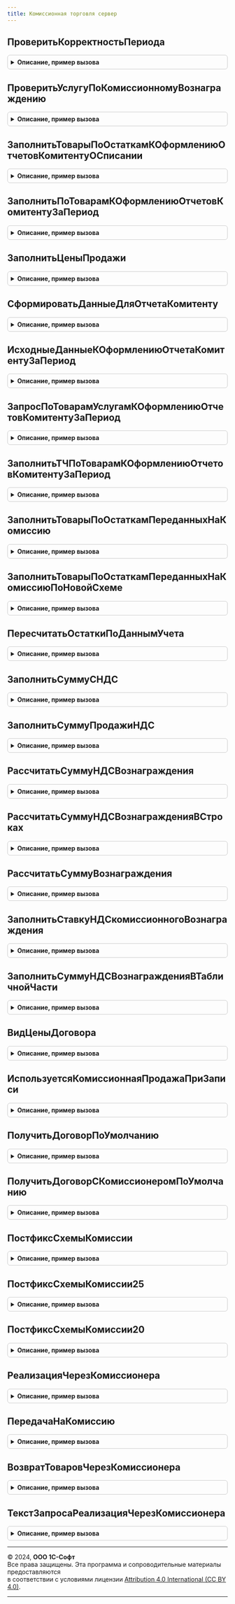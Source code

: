 ```yaml
---
title: Комиссионная торговля сервер
---
```



## ПроверитьКорректностьПериода
<details style="margin: 1em 0; padding: 0.5em; border: 1px solid #ccc; border-radius: 6px;">

<summary style="font-weight: bold; cursor: pointer;">Описание, пример вызова</summary>

```bsl

// Процедура проверяет правильность заполнения начала и конца периода.
//
// Параметры:
//	ДокументОбъект - ДокументОбъект - Текущий документ
//	Отказ - Булево - Признак отказа от продолжения работы.
//
Процедура ПроверитьКорректностьПериода(ДокументОбъект, Отказ) Экспорт
```

Пример вызова
```bsl
КомиссионнаяТорговляСервер.ПроверитьКорректностьПериода(ДокументОбъект, Отказ) 
```
</details>

## ПроверитьУслугуПоКомиссионномуВознаграждению
<details style="margin: 1em 0; padding: 0.5em; border: 1px solid #ccc; border-radius: 6px;">

<summary style="font-weight: bold; cursor: pointer;">Описание, пример вызова</summary>

```bsl

// Процедура проверяет корректность указания услуги по комиссионному вознаграждению.
//
// Параметры:
//	ДокументОбъект - ДокументОбъект - Текущий документ
//	Отказ - Булево - Признак отказа от продолжения работы.
//
Процедура ПроверитьУслугуПоКомиссионномуВознаграждению(ДокументОбъект, Отказ) Экспорт
```

Пример вызова
```bsl
КомиссионнаяТорговляСервер.ПроверитьУслугуПоКомиссионномуВознаграждению(ДокументОбъект, Отказ) 
```
</details>

## ЗаполнитьТоварыПоОстаткамКОформлениюОтчетовКомитентуОСписании
<details style="margin: 1em 0; padding: 0.5em; border: 1px solid #ccc; border-radius: 6px;">

<summary style="font-weight: bold; cursor: pointer;">Описание, пример вызова</summary>

```bsl

// Процедура заполнения документа по остаткам товаров к оформлению отчетов комитенту о списании.
//
// Параметры:
//	Объект - ДанныеФормыКоллекция - объект, в котором осуществляется заполнение.
//	ЕстьНомерГТД - Булево - признак наличия в таблице объекта колонки 'НомерГТД'. Значение по умолчанию Ложь.
//
Процедура ЗаполнитьТоварыПоОстаткамКОформлениюОтчетовКомитентуОСписании(Объект, ЕстьНомерГТД = Ложь) Экспорт
```

Пример вызова
```bsl
КомиссионнаяТорговляСервер.ЗаполнитьТоварыПоОстаткамКОформлениюОтчетовКомитентуОСписании(Объект, ЕстьНомерГТД);
```
</details>

## ЗаполнитьПоТоварамКОформлениюОтчетовКомитентуЗаПериод
<details style="margin: 1em 0; padding: 0.5em; border: 1px solid #ccc; border-radius: 6px;">

<summary style="font-weight: bold; cursor: pointer;">Описание, пример вызова</summary>

```bsl

// Процедура заполнения документа по результатам продаж за период товаров к оформлению отчетов комитенту.
//
// Параметры:
//	Объект - ДанныеФормыКоллекция - объект, в котором осуществляется заполнение.
//	НачалоПериода - Дата - дата начала заполнения.
//	КонецПериода - Дата - дата окончания заполнения.
//	ЕстьНомерГТД - Булево - признак наличия в таблице объекта колонки 'НомерГТД'. Значение по умолчанию Ложь.
//	ИспользоватьНоменклатуруПартнера - Булево - признак наличия в таблице объекта колонки 'НоменклатураПартнера'.
//										Значение по умолчанию Ложь.
//
Процедура ЗаполнитьПоТоварамКОформлениюОтчетовКомитентуЗаПериод(Объект, Экспорт
```

Пример вызова
```bsl
КомиссионнаяТорговляСервер.ЗаполнитьПоТоварамКОформлениюОтчетовКомитентуЗаПериод(Объект, );
```
</details>

## ЗаполнитьЦеныПродажи
<details style="margin: 1em 0; padding: 0.5em; border: 1px solid #ccc; border-radius: 6px;">

<summary style="font-weight: bold; cursor: pointer;">Описание, пример вызова</summary>

```bsl

// Заполнят цену продажи по данным документа.
//
// Параметры:
//	Объект - ДанныеФормыСтруктура - данные документа
//
Процедура ЗаполнитьЦеныПродажи(Объект) Экспорт
```

Пример вызова
```bsl
КомиссионнаяТорговляСервер.ЗаполнитьЦеныПродажи(Объект) 
```
</details>

## СформироватьДанныеДляОтчетаКомитенту
<details style="margin: 1em 0; padding: 0.5em; border: 1px solid #ccc; border-radius: 6px;">

<summary style="font-weight: bold; cursor: pointer;">Описание, пример вызова</summary>

```bsl


// Пересчитывает суммы документов реализаций
// и Формирует временнуы таблицц "ТоварыКОформлению" и "УслугиКОформлению" по результатам продаж комиссионных товаров за период.
//
// Параметры:
//	СтруктураПараметров - Структура - параметры запроса.
//	МенеджерВременныхТаблиц - МенеджерВременныхТаблиц - менеджер временных таблиц, хранящий результат запроса.
//
Процедура СформироватьДанныеДляОтчетаКомитенту(СтруктураПараметров, МенеджерВременныхТаблиц) Экспорт
```

Пример вызова
```bsl
КомиссионнаяТорговляСервер.СформироватьДанныеДляОтчетаКомитенту(СтруктураПараметров, МенеджерВременныхТаблиц) 
```
</details>

## ИсходныеДанныеКОформлениюОтчетаКомитентуЗаПериод
<details style="margin: 1em 0; padding: 0.5em; border: 1px solid #ccc; border-radius: 6px;">

<summary style="font-weight: bold; cursor: pointer;">Описание, пример вызова</summary>

```bsl

// Формирует временные таблицы для последующего получения данных по данным для отчета комитенту.
// "ВтОтбор"                  - исходные параметры
// "ВтВидыЗапасов"            - используемые виды запасов
// "ВтТоварыКОформлениюОтбор" - данные по проданным товарам комитента за период
// "ДокументыРеализацииТоваровУслуг" - данные по документам реализаций комиссионных товаров и услуг.
// Параметры:
//	СтруктураПараметров - Структура - параметры запроса.
//	МенеджерВременныхТаблиц - МенеджерВременныхТаблиц - менеджер временных таблиц, хранящий результат запроса.
//
Процедура ИсходныеДанныеКОформлениюОтчетаКомитентуЗаПериод(СтруктураПараметров, МенеджерВременныхТаблиц) Экспорт
```

Пример вызова
```bsl
КомиссионнаяТорговляСервер.ИсходныеДанныеКОформлениюОтчетаКомитентуЗаПериод(СтруктураПараметров, МенеджерВременныхТаблиц) 
```
</details>

## ЗапросПоТоварамУслугамКОформлениюОтчетовКомитентуЗаПериод
<details style="margin: 1em 0; padding: 0.5em; border: 1px solid #ccc; border-radius: 6px;">

<summary style="font-weight: bold; cursor: pointer;">Описание, пример вызова</summary>

```bsl


// Формирует временнуы таблицц "ТоварыУслугиКОформлению" по результатам продаж комиссионных товаров за период.
//
// Параметры:
//	СтруктураПараметров - Структура - параметры запроса.
//	МенеджерВременныхТаблиц - МенеджерВременныхТаблиц - менеджер временных таблиц, хранящий результат запроса.
//
Процедура ЗапросПоТоварамУслугамКОформлениюОтчетовКомитентуЗаПериод(СтруктураПараметров, МенеджерВременныхТаблиц) Экспорт
```

Пример вызова
```bsl
КомиссионнаяТорговляСервер.ЗапросПоТоварамУслугамКОформлениюОтчетовКомитентуЗаПериод(СтруктураПараметров, МенеджерВременныхТаблиц) 
```
</details>

## ЗаполнитьТЧПоТоварамКОформлениюОтчетовКомитентуЗаПериод
<details style="margin: 1em 0; padding: 0.5em; border: 1px solid #ccc; border-radius: 6px;">

<summary style="font-weight: bold; cursor: pointer;">Описание, пример вызова</summary>

```bsl

// Заполняет табличную часть объекта по данным временной таблицы "ТоварыКОформлению".
//
// Параметры:
//	ТабличнаяЧасть - ТабличнаяЧасть - табличная часть объекта для заполнения.
//	РезультатЗапроса - РезультатЗапроса - результат запроса, по данным которого необходимо заполнить таблицу объекта.
//	ПараметрыЗаполнения - Структура - параметры заполнения табличной части, которые содержат следующие значения:
//					* Дата - Дата - дата документа.
//					* Организация - СправочникСсылка.Организации - организация документа.
//					* НалогообложениеНДС - ПеречислениеСсылка.ТипыНалогообложенияНДС - налогообложение НДС документа.
//
Процедура ЗаполнитьТЧПоТоварамКОформлениюОтчетовКомитентуЗаПериод(ТабличнаяЧасть, Экспорт
```

Пример вызова
```bsl
КомиссионнаяТорговляСервер.ЗаполнитьТЧПоТоварамКОформлениюОтчетовКомитентуЗаПериод(ТабличнаяЧасть, );
```
</details>

## ЗаполнитьТоварыПоОстаткамПереданныхНаКомиссию
<details style="margin: 1em 0; padding: 0.5em; border: 1px solid #ccc; border-radius: 6px;">

<summary style="font-weight: bold; cursor: pointer;">Описание, пример вызова</summary>

```bsl

// Процедура заполнения документа по остаткам товаров переданных на комиссию
//
// Параметры:
//	Объект - ДокументОбъект - Текущий документ
//	КонецПериода - Дата - Дата заполнения
//	ЕстьСуммаПродажи - Булево - В документе есть данные о сумме продажи.
//
Процедура ЗаполнитьТоварыПоОстаткамПереданныхНаКомиссию(Объект, КонецПериода, ЕстьСуммаПродажи) Экспорт
```

Пример вызова
```bsl
КомиссионнаяТорговляСервер.ЗаполнитьТоварыПоОстаткамПереданныхНаКомиссию(Объект, КонецПериода, ЕстьСуммаПродажи) 
```
</details>

## ЗаполнитьТоварыПоОстаткамПереданныхНаКомиссиюПоНовойСхеме
<details style="margin: 1em 0; padding: 0.5em; border: 1px solid #ccc; border-radius: 6px;">

<summary style="font-weight: bold; cursor: pointer;">Описание, пример вызова</summary>

```bsl

// Процедура заполнения документа по остаткам товаров переданных на комиссию
//
// Параметры:
//	Объект - ДокументОбъект - Текущий документ
//	ОтчетКомиссионера - Булево
//
Процедура ЗаполнитьТоварыПоОстаткамПереданныхНаКомиссиюПоНовойСхеме(Объект, ОтчетКомиссионера = Истина) Экспорт
```

Пример вызова
```bsl
КомиссионнаяТорговляСервер.ЗаполнитьТоварыПоОстаткамПереданныхНаКомиссиюПоНовойСхеме(Объект, ОтчетКомиссионера);
```
</details>

## ПересчитатьОстаткиПоДаннымУчета
<details style="margin: 1em 0; padding: 0.5em; border: 1px solid #ccc; border-radius: 6px;">

<summary style="font-weight: bold; cursor: pointer;">Описание, пример вызова</summary>

```bsl

// Процедура заполнения колонки документа по данным учета.
//
// Параметры:
//	Объект - ДокументОбъект - Текущий документ
//	КонецПериода - Дата - Дата заполнения
//	ЕстьСуммаПродажи - Булево - В документе есть данные о сумме продажи
//	РассчитыватьВознаграждение - Булево - Признак необходимости расчета комиссионного вознаграждения.
//	НомерСтроки - Неопределено, Число -
//
Процедура ПересчитатьОстаткиПоДаннымУчета(Объект, КонецПериода, ЕстьСуммаПродажи, РассчитыватьВознаграждение = Ложь, НомерСтроки  = Неопределено) Экспорт
```

Пример вызова
```bsl
КомиссионнаяТорговляСервер.ПересчитатьОстаткиПоДаннымУчета(Объект, КонецПериода, ЕстьСуммаПродажи, РассчитыватьВознаграждение, НомерСтроки);
```
</details>

## ЗаполнитьСуммуСНДС
<details style="margin: 1em 0; padding: 0.5em; border: 1px solid #ccc; border-radius: 6px;">

<summary style="font-weight: bold; cursor: pointer;">Описание, пример вызова</summary>

```bsl

// Процедура заполняет сумму с НДС в строках табличной части "Товары".
//
// Параметры:
//  Товары - ДанныеФормыКоллекция - таблица, в которой необходимо заполнить поле СуммаСНДС.
//  ЦенаВключаетНДС - Булево - признак включения НДС в цену.
//
Процедура ЗаполнитьСуммуСНДС(Товары, ЦенаВключаетНДС) Экспорт
```

Пример вызова
```bsl
КомиссионнаяТорговляСервер.ЗаполнитьСуммуСНДС(Товары, ЦенаВключаетНДС) 
```
</details>

## ЗаполнитьСуммуПродажиНДС
<details style="margin: 1em 0; padding: 0.5em; border: 1px solid #ccc; border-radius: 6px;">

<summary style="font-weight: bold; cursor: pointer;">Описание, пример вызова</summary>

```bsl

// Процедура заполняет сумму НДС продажи в строках табличной части "Товары".
//
// Параметры:
//  Товары - ДанныеФормыКоллекция - таблица, в которой необходимо заполнить поле СуммаПродажиНДС.
//
Процедура ЗаполнитьСуммуПродажиНДС(Товары) Экспорт
```

Пример вызова
```bsl
КомиссионнаяТорговляСервер.ЗаполнитьСуммуПродажиНДС(Товары) 
```
</details>

## РассчитатьСуммуНДСВознаграждения
<details style="margin: 1em 0; padding: 0.5em; border: 1px solid #ccc; border-radius: 6px;">

<summary style="font-weight: bold; cursor: pointer;">Описание, пример вызова</summary>

```bsl

// Процедура рассчитывает комиссионное вознаграждение.
//
// Параметры:
//	Объект - ДанныеФормыСтруктура, ДанныеФормыЭлементКоллекции - Текущий документ или текущая строка.
//	ПроцентНДС - Число - Процент НДС.
//
Процедура РассчитатьСуммуНДСВознаграждения(Объект, ПроцентНДС) Экспорт
```

Пример вызова
```bsl
КомиссионнаяТорговляСервер.РассчитатьСуммуНДСВознаграждения(Объект, ПроцентНДС) 
```
</details>

## РассчитатьСуммуНДСВознагражденияВСтроках
<details style="margin: 1em 0; padding: 0.5em; border: 1px solid #ccc; border-radius: 6px;">

<summary style="font-weight: bold; cursor: pointer;">Описание, пример вызова</summary>

```bsl

// Процедура рассчитывает комиссионное вознаграждение построчно.
//
// Параметры:
//	Объект - ДанныеФормыСтруктура - Текущий документ.
//	ПроцентНДС - Число - Процент НДС.
//
Процедура РассчитатьСуммуНДСВознагражденияВСтроках(Объект, ПроцентНДС) Экспорт
```

Пример вызова
```bsl
КомиссионнаяТорговляСервер.РассчитатьСуммуНДСВознагражденияВСтроках(Объект, ПроцентНДС) 
```
</details>

## РассчитатьСуммуВознаграждения
<details style="margin: 1em 0; padding: 0.5em; border: 1px solid #ccc; border-radius: 6px;">

<summary style="font-weight: bold; cursor: pointer;">Описание, пример вызова</summary>

```bsl

// Процедура рассчитывает комиссионное вознаграждение.
//
// Параметры:
//  Объект - ДанныеФормыКоллекция - объект, в котором осуществляется расчет.
//  КолонкаСуммы - Строка - имя колонки с суммой номенклатуры, для которой происходит расчет вознаграждения.
//  ЕстьСуммаНДСВСтроке - Булево - признак, что расчет суммы НДС вознаграждения происходит построчно.
//
Процедура РассчитатьСуммуВознаграждения(Объект, КолонкаСуммы = "СуммаПродажи", ЕстьСуммаНДСВСтроке = Ложь) Экспорт
```

Пример вызова
```bsl
КомиссионнаяТорговляСервер.РассчитатьСуммуВознаграждения(Объект, КолонкаСуммы, ЕстьСуммаНДСВСтроке);
```
</details>

## ЗаполнитьСтавкуНДСкомиссионногоВознаграждения
<details style="margin: 1em 0; padding: 0.5em; border: 1px solid #ccc; border-radius: 6px;">

<summary style="font-weight: bold; cursor: pointer;">Описание, пример вызова</summary>

```bsl

// Процедура заполняет ставку НДС для комиссионного вознаграждения.
//
// Параметры:
//	Объект - ДанныеФормыСтруктура - Текущий документ
//	ПроцентНДС - Число - Процент НДС.
//  ЕстьСуммаНДСВСтроке - Булево - признак, что расчет суммы НДС вознаграждения происходит построчно.
//
Процедура ЗаполнитьСтавкуНДСкомиссионногоВознаграждения(Объект, ПроцентНДС = 0, ЕстьСуммаНДСВСтроке = Ложь) Экспорт
```

Пример вызова
```bsl
КомиссионнаяТорговляСервер.ЗаполнитьСтавкуНДСкомиссионногоВознаграждения(Объект, ПроцентНДС, ЕстьСуммаНДСВСтроке);
```
</details>

## ЗаполнитьСуммуНДСВознагражденияВТабличнойЧасти
<details style="margin: 1em 0; padding: 0.5em; border: 1px solid #ccc; border-radius: 6px;">

<summary style="font-weight: bold; cursor: pointer;">Описание, пример вызова</summary>

```bsl

// Процедура заполняет сумму НДС комиссионного вознаграждения в табличной части документа.
//
// Параметры:
//  Товары - ТабличнаяЧасть - таблица, в которой осуществляется заполнение.
//  СуммаНДСВознаграждения - Число - сумма НДС вознаграждения.
//
Процедура ЗаполнитьСуммуНДСВознагражденияВТабличнойЧасти(Товары, Знач СуммаНДСВознаграждения) Экспорт
```

Пример вызова
```bsl
КомиссионнаяТорговляСервер.ЗаполнитьСуммуНДСВознагражденияВТабличнойЧасти(Товары, СуммаНДСВознаграждения) 
```
</details>

## ВидЦеныДоговора
<details style="margin: 1em 0; padding: 0.5em; border: 1px solid #ccc; border-radius: 6px;">

<summary style="font-weight: bold; cursor: pointer;">Описание, пример вызова</summary>

```bsl

// Функция возвращает вид цены из договора комиссионных продаж
//
// Параметры:
//  Договор     - СправочникСсылка.ДоговорыКонтрагентов - договор с комиссионером
//  ТипВидаЦены - Булево - "Истина" для получения учетного вида цены, "Ложь" для получения вида цены продажи
//
// Возвращаемое значение:
//   СправочникСсылка.ВидыЦен - СправочникСсылка.ВидыЦен - вид цены, указанный в договоре
//
Функция ВидЦеныДоговора(Договор, ТипВидаЦены) Экспорт
```

Пример вызова
```bsl
Результат = КомиссионнаяТорговляСервер.ВидЦеныДоговора(Договор, ТипВидаЦены) 
```
</details>

## ИспользуетсяКомиссионнаяПродажаПриЗаписи
<details style="margin: 1em 0; padding: 0.5em; border: 1px solid #ccc; border-radius: 6px;">

<summary style="font-weight: bold; cursor: pointer;">Описание, пример вызова</summary>

```bsl

Процедура ИспользуетсяКомиссионнаяПродажаПриЗаписи(Источник, Отказ) Экспорт
```

Пример вызова
```bsl
КомиссионнаяТорговляСервер.ИспользуетсяКомиссионнаяПродажаПриЗаписи(Источник, Отказ) 
```
</details>

## ПолучитьДоговорПоУмолчанию
<details style="margin: 1em 0; padding: 0.5em; border: 1px solid #ccc; border-radius: 6px;">

<summary style="font-weight: bold; cursor: pointer;">Описание, пример вызова</summary>

```bsl

// Выполняет поиск действующего договора с конечным клиентом по заданным реквизитам.
// Если найден один действующий договор, возвращает ссылку на него, в противном случае - пустую ссылку.
//
// Параметры:
//   Объект                  - ДокументОбъект - Объект, из которого будут взяты основные параметры для поиска.
//   ХозяйственныеОперации   - ПеречислениеСсылка.ХозяйственныеОперации, Массив Из ПеречислениеСсылка.ХозяйственныеОперации - Одна или несколько хозяйственных
//                             операций (тип договора).
//
// Возвращаемое значение:
//   СправочникСсылка.ДоговорыКонтрагентов  - договор контрагента по умолчанию.
//
Функция ПолучитьДоговорПоУмолчанию( Экспорт
```

Пример вызова
```bsl
Результат = КомиссионнаяТорговляСервер.ПолучитьДоговорПоУмолчанию();
```
</details>

## ПолучитьДоговорСКомиссионеромПоУмолчанию
<details style="margin: 1em 0; padding: 0.5em; border: 1px solid #ccc; border-radius: 6px;">

<summary style="font-weight: bold; cursor: pointer;">Описание, пример вызова</summary>

```bsl

// Выполняет поиск действующего договора с комиссионером по заданным реквизитам.
// Если найден один действующий договор, возвращает ссылку на него, в противном случае - пустую ссылку.
//
// Параметры:
//   Объект - СправочникОбъект.ДоговорыКонтрагентов - Объект, из которого будут взяты основные параметры для поиска.
//
// Возвращаемое значение:
//   СправочникСсылка.ДоговорыКонтрагентов  - договор контрагента по умолчанию.
//
Функция ПолучитьДоговорСКомиссионеромПоУмолчанию(Объект) Экспорт
```

Пример вызова
```bsl
Результат = КомиссионнаяТорговляСервер.ПолучитьДоговорСКомиссионеромПоУмолчанию(Объект) 
```
</details>

## ПостфиксСхемыКомиссии
<details style="margin: 1em 0; padding: 0.5em; border: 1px solid #ccc; border-radius: 6px;">

<summary style="font-weight: bold; cursor: pointer;">Описание, пример вызова</summary>

```bsl

//Функция возвращает версию комиссии, который может использовать документ
//
// Параметры:
//  Идентификатор - СправочникСсылка.ИдентификаторыОбъектовМетаданных - идентификатор документа
//
// Возвращаемое значение:
//  Строка - версии комиссии
//
Функция ПостфиксСхемыКомиссии(Идентификатор = "") Экспорт
```

Пример вызова
```bsl
Результат = КомиссионнаяТорговляСервер.ПостфиксСхемыКомиссии(Идентификатор);
```
</details>

## ПостфиксСхемыКомиссии25
<details style="margin: 1em 0; padding: 0.5em; border: 1px solid #ccc; border-radius: 6px;">

<summary style="font-weight: bold; cursor: pointer;">Описание, пример вызова</summary>

```bsl

//Функция возвращает представление постфикса для схемы комиссии версии 2.5/11.5
//
// Возвращаемое значение:
//  Строка - версии комиссии
//
Функция ПостфиксСхемыКомиссии25() Экспорт
```

Пример вызова
```bsl
Результат = КомиссионнаяТорговляСервер.ПостфиксСхемыКомиссии25() 
```
</details>

## ПостфиксСхемыКомиссии20
<details style="margin: 1em 0; padding: 0.5em; border: 1px solid #ccc; border-radius: 6px;">

<summary style="font-weight: bold; cursor: pointer;">Описание, пример вызова</summary>

```bsl

//Функция возвращает представление постфикса для схемы комиссии версии 2.0/11.0
//
// Возвращаемое значение:
//  Строка - версии комиссии
//
Функция ПостфиксСхемыКомиссии20() Экспорт
```

Пример вызова
```bsl
Результат = КомиссионнаяТорговляСервер.ПостфиксСхемыКомиссии20() 
```
</details>

## РеализацияЧерезКомиссионера
<details style="margin: 1em 0; padding: 0.5em; border: 1px solid #ccc; border-radius: 6px;">

<summary style="font-weight: bold; cursor: pointer;">Описание, пример вызова</summary>

```bsl

// Определяет, относится ли хозяйственная операция к операциям реализации по схеме комиссионной торговли версии 2.5.
//
// Параметры:
//  ХозяйственнаяОперация - ПеречислениеСсылка.ХозяйственныеОперации
//
// Возвращаемое значение:
//  Булево
//
Функция РеализацияЧерезКомиссионера(ХозяйственнаяОперация) Экспорт
```

Пример вызова
```bsl
Результат = КомиссионнаяТорговляСервер.РеализацияЧерезКомиссионера(ХозяйственнаяОперация) 
```
</details>

## ПередачаНаКомиссию
<details style="margin: 1em 0; padding: 0.5em; border: 1px solid #ccc; border-radius: 6px;">

<summary style="font-weight: bold; cursor: pointer;">Описание, пример вызова</summary>

```bsl

// Определяет, относится ли хозяйственная операция к операции передачи на комиссию
//
// Параметры:
//  ХозяйственнаяОперация - ПеречислениеСсылка.ХозяйственныеОперации
//
// Возвращаемое значение:
//  Булево
//
Функция ПередачаНаКомиссию(ХозяйственнаяОперация) Экспорт
```

Пример вызова
```bsl
Результат = КомиссионнаяТорговляСервер.ПередачаНаКомиссию(ХозяйственнаяОперация) 
```
</details>

## ВозвратТоваровЧерезКомиссионера
<details style="margin: 1em 0; padding: 0.5em; border: 1px solid #ccc; border-radius: 6px;">

<summary style="font-weight: bold; cursor: pointer;">Описание, пример вызова</summary>

```bsl

// Определяет, относится ли хозяйственная операция к операциям возврата по схеме комиссионной торговли версии 2.5.
//
// Параметры:
//  ХозяйственнаяОперация - ПеречислениеСсылка.ХозяйственныеОперации
//
// Возвращаемое значение:
//  Булево
//
Функция ВозвратТоваровЧерезКомиссионера(ХозяйственнаяОперация) Экспорт
```

Пример вызова
```bsl
Результат = КомиссионнаяТорговляСервер.ВозвратТоваровЧерезКомиссионера(ХозяйственнаяОперация) 
```
</details>

## ТекстЗапросаРеализацияЧерезКомиссионера
<details style="margin: 1em 0; padding: 0.5em; border: 1px solid #ccc; border-radius: 6px;">

<summary style="font-weight: bold; cursor: pointer;">Описание, пример вызова</summary>

```bsl

// Возвращает текст для подстановки в запрос условий отбора по хозяйственным операциям реализации
// по схеме комиссионной торговли версии 2.5.
//
// Параметры:
//  ТекстЗапросаПереопределенияХозяйственнойОперации - Строка
//
// Возвращаемое значение:
//  Строка
//
Функция ТекстЗапросаРеализацияЧерезКомиссионера(ТекстЗапросаПереопределенияХозяйственнойОперации) Экспорт
```

Пример вызова
```bsl
Результат = КомиссионнаяТорговляСервер.ТекстЗапросаРеализацияЧерезКомиссионера(ТекстЗапросаПереопределенияХозяйственнойОперации) 
```
</details>

---

© 2024, **ООО 1С-Софт**  
Все права защищены. Эта программа и сопроводительные материалы предоставляются  
в соответствии с условиями лицензии [Attribution 4.0 International (CC BY 4.0)](https://creativecommons.org/licenses/by/4.0/legalcode).

---
